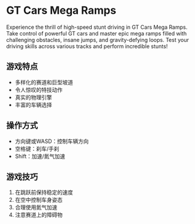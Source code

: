 # GT Cars Mega Ramps

Experience the thrill of high-speed stunt driving in GT Cars Mega Ramps. Take control of powerful GT cars and master epic mega ramps filled with challenging obstacles, insane jumps, and gravity-defying loops. Test your driving skills across various tracks and perform incredible stunts!

## 游戏特点

- 多样化的赛道和巨型坡道
- 令人惊叹的特技动作
- 真实的物理引擎
- 丰富的车辆选择

## 操作方式

- 方向键或WASD：控制车辆方向
- 空格键：刹车/手刹
- Shift：加速/氮气加速

## 游戏技巧

1. 在跳跃前保持稳定的速度
2. 在空中控制车身姿态
3. 合理使用氮气加速
4. 注意赛道上的障碍物
